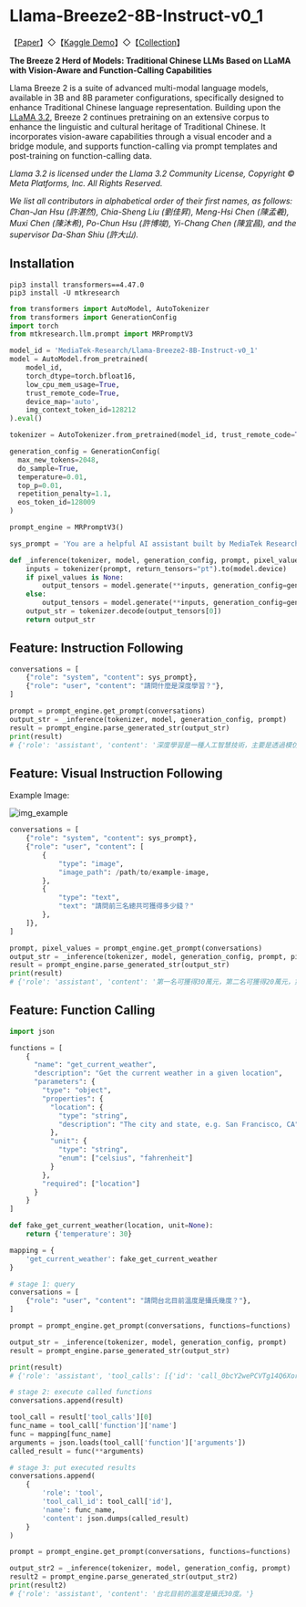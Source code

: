 
# Llama-Breeze2-8B-Instruct-v0_1

【[Paper](https://arxiv.org/abs/2501.13921)】◇【[Kaggle Demo](https://www.kaggle.com/code/ycckaggle/demo-breeze-2-8b)】◇【[Collection](https://huggingface.co/collections/MediaTek-Research/llama-breeze2-67863158443a06a72dd29900)】 

**The Breeze 2 Herd of Models: Traditional Chinese LLMs Based on LLaMA with Vision-Aware and Function-Calling Capabilities**

Llama Breeze 2 is a suite of advanced multi-modal language models, available in 3B and 8B parameter configurations, specifically designed to enhance Traditional Chinese language representation. 
Building upon the [LLaMA 3.2](https://ai.meta.com/blog/llama-3-2-connect-2024-vision-edge-mobile-devices/), Breeze 2 continues pretraining on an extensive corpus to enhance the linguistic and cultural heritage of Traditional Chinese. 
It incorporates vision-aware capabilities through a visual encoder and a bridge module, and supports function-calling via prompt templates and post-training on function-calling data.

*Llama 3.2 is licensed under the Llama 3.2 Community License, Copyright © Meta Platforms, Inc. All Rights Reserved.*  

*We list all contributors in alphabetical order of their first names, as follows: Chan-Jan Hsu (許湛然), Chia-Sheng Liu (劉佳昇), Meng-Hsi Chen (陳孟羲), Muxi Chen (陳沐希), Po-Chun Hsu (許博竣), Yi-Chang Chen (陳宜昌), and the supervisor Da-Shan Shiu (許大山).*

## Installation

```
pip3 install transformers==4.47.0
pip3 install -U mtkresearch
```

```python
from transformers import AutoModel, AutoTokenizer
from transformers import GenerationConfig
import torch
from mtkresearch.llm.prompt import MRPromptV3

model_id = 'MediaTek-Research/Llama-Breeze2-8B-Instruct-v0_1'
model = AutoModel.from_pretrained(
    model_id,
    torch_dtype=torch.bfloat16,
    low_cpu_mem_usage=True,
    trust_remote_code=True,
    device_map='auto',
    img_context_token_id=128212
).eval()

tokenizer = AutoTokenizer.from_pretrained(model_id, trust_remote_code=True, use_fast=False)

generation_config = GenerationConfig(
  max_new_tokens=2048,
  do_sample=True,
  temperature=0.01,
  top_p=0.01,
  repetition_penalty=1.1,
  eos_token_id=128009
)

prompt_engine = MRPromptV3()

sys_prompt = 'You are a helpful AI assistant built by MediaTek Research. The user you are helping speaks Traditional Chinese and comes from Taiwan.'

def _inference(tokenizer, model, generation_config, prompt, pixel_values=None):
    inputs = tokenizer(prompt, return_tensors="pt").to(model.device)
    if pixel_values is None:
        output_tensors = model.generate(**inputs, generation_config=generation_config)
    else:
        output_tensors = model.generate(**inputs, generation_config=generation_config, pixel_values=pixel_values.to(model.device, dtype=model.dtype))
    output_str = tokenizer.decode(output_tensors[0])
    return output_str
```

## Feature: Instruction Following

```python
conversations = [
    {"role": "system", "content": sys_prompt},
    {"role": "user", "content": "請問什麼是深度學習？"},
]

prompt = prompt_engine.get_prompt(conversations)
output_str = _inference(tokenizer, model, generation_config, prompt)
result = prompt_engine.parse_generated_str(output_str)
print(result)
# {'role': 'assistant', 'content': '深度學習是一種人工智慧技術，主要是透過模仿生物神經網路的結構和功能來實現。它利用大量數據進行訓練，以建立複雜的模型並使其能夠自主學習、預測或分類輸入資料。\n\n在深度學習中，通常使用多層的神經網路，每一層都包含許多相互連接的節點（稱為神經元）。這些神經元可以處理不同特徵的輸入資料，並將結果傳遞給下一層的神經元。隨著資料流向更高層次，這個過程逐漸捕捉到更抽象的概念或模式。\n\n深度學習已被廣泛應用於各種領域，如圖像識別、自然語言處理、語音識別以及遊戲等。它提供了比傳統機器學習方法更好的表現，因為它能夠從複雜且非線性的數據中提取出有用的資訊。'}
```

## Feature: Visual Instruction Following

Example Image:

![img_example](misc/test_big_data.png)

```python
conversations = [
    {"role": "system", "content": sys_prompt},
    {"role": "user", "content": [
        {
            "type": "image",
            "image_path": /path/to/example-image,
        },
        {
            "type": "text",
            "text": "請問前三名總共可獲得多少錢？"
        },
    ]},
]

prompt, pixel_values = prompt_engine.get_prompt(conversations)
output_str = _inference(tokenizer, model, generation_config, prompt, pixel_values=pixel_values)
result = prompt_engine.parse_generated_str(output_str)
print(result)
# {'role': 'assistant', 'content': '第一名可獲得30萬元，第二名可獲得20萬元，第三名可獲得15萬元。前三名總共可獲得65萬元。'}
```


## Feature: Function Calling

```python
import json

functions = [
    {
      "name": "get_current_weather",
      "description": "Get the current weather in a given location",
      "parameters": {
        "type": "object",
        "properties": {
          "location": {
            "type": "string",
            "description": "The city and state, e.g. San Francisco, CA"
          },
          "unit": {
            "type": "string",
            "enum": ["celsius", "fahrenheit"]
          }
        },
        "required": ["location"]
      }
    }
]

def fake_get_current_weather(location, unit=None):
    return {'temperature': 30}

mapping = {
    'get_current_weather': fake_get_current_weather
}

# stage 1: query
conversations = [
    {"role": "user", "content": "請問台北目前溫度是攝氏幾度？"},
]

prompt = prompt_engine.get_prompt(conversations, functions=functions)

output_str = _inference(tokenizer, model, generation_config, prompt)
result = prompt_engine.parse_generated_str(output_str)

print(result)
# {'role': 'assistant', 'tool_calls': [{'id': 'call_0bcY2wePCVTg14Q6Xor93fHz', 'type': 'function', 'function': {'name': 'get_current_weather', 'arguments': '{"location": "台北", "unit": "celsius"}'}}]}
```


```python
# stage 2: execute called functions
conversations.append(result)

tool_call = result['tool_calls'][0]
func_name = tool_call['function']['name']
func = mapping[func_name]
arguments = json.loads(tool_call['function']['arguments'])
called_result = func(**arguments)

# stage 3: put executed results
conversations.append(
    {
        'role': 'tool',
        'tool_call_id': tool_call['id'],
        'name': func_name,
        'content': json.dumps(called_result)
    }
)

prompt = prompt_engine.get_prompt(conversations, functions=functions)

output_str2 = _inference(tokenizer, model, generation_config, prompt)
result2 = prompt_engine.parse_generated_str(output_str2)
print(result2)
# {'role': 'assistant', 'content': '台北目前的溫度是攝氏30度。'}
```
